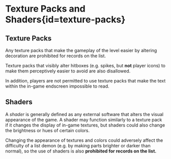 <div class='panel fade js-scroll-anim' data-anim='fade'>

# Texture Packs and Shaders{id=texture-packs}

## Texture Packs

Any texture packs that make the gameplay of the level easier by altering decoration are prohibited for records on the list. 

Texture packs that visibly alter hitboxes (e.g. spikes, but **not** player icons) to make them perceptively easier to avoid are also disallowed.

In addition, players are not permitted to use texture packs that make the text within the in-game endscreen impossible to read.

## Shaders

A *shader* is generally defined as any external software that alters the visual appearance of the game. A shader may function similarly to a texture pack if it changes the display of in-game textures, but shaders could also change the brightness or hues of certain colors. 

Changing the appearance of textures and colors could adversely affect the difficulty of a list demon (e.g. by making parts brighter or darker than normal), so the use of shaders is also **prohibited for records on the list.**

</div>
